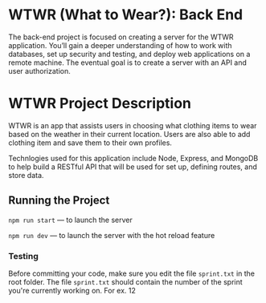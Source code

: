 # WTWR (What to Wear?): Back End

The back-end project is focused on creating a server for the WTWR application. You’ll gain a deeper understanding of how to work with databases, set up security and testing, and deploy web applications on a remote machine. The eventual goal is to create a server with an API and user authorization.

# WTWR Project Description

WTWR is an app that assists users in choosing what clothing items to wear based on the weather in their current location. Users are also able to add clothing item and save them to their own profiles.

Technlogies used for this application include Node, Express, and MongoDB to help build a RESTful API that will be used for set up, defining routes, and store data.

## Running the Project

`npm run start` — to launch the server

`npm run dev` — to launch the server with the hot reload feature

### Testing

Before committing your code, make sure you edit the file `sprint.txt` in the root folder. The file `sprint.txt` should contain the number of the sprint you're currently working on. For ex. 12
